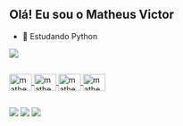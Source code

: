 ## Olá! Eu sou o Matheus Victor

- 🌱 Estudando Python 

<div>
  <a href="https://github.com/matheusvictor0">
  <img heigt="180em" src="https://github-readme-stats.vercel.app/api?username=matheusvictor0&show_icons=true&theme=transparent"/>
</div>
  
##
  
<div>
  <img align="center" alt="matheus-py" height="30" width="40" src="https://cdn.jsdelivr.net/gh/devicons/devicon/icons/python/python-original.svg"/>
  <img align="center" alt="matheus-java" height="30" width="40" src="https://cdn.jsdelivr.net/gh/devicons/devicon/icons/java/java-original.svg"/>
  <img align="center" alt="matheus-c" height="30" width="40" src="https://cdn.jsdelivr.net/gh/devicons/devicon/icons/c/c-original.svg"/>
  <img align="center" alt="matheus-postgresql" height="30" width="40" src="https://cdn.jsdelivr.net/gh/devicons/devicon/icons/postgresql/postgresql-original.svg" />
<div>
  
##
  
<div>
  <a href="https://www.linkedin.com/in/matheus-victor-0b1671211/" target="_blank"><img src="https://img.shields.io/badge/LinkedIn-0077B5?style=for-the-badge&logo=linkedin&logoColor=white" target="_blank" target="_blank"></a>
  <a href="https://www.instagram.com/matheus_pereira60/" target="_blank"><img src="https://img.shields.io/badge/Instagram-E4405F?style=for-the-badge&logo=instagram&logoColor=white"></a>
  <a href="perreiramatheus98@gmail.com" target="_blank"><img src="https://img.shields.io/badge/Gmail-D14836?style=for-the-badge&logo=gmail&logoColor=white" target="_blank"></a>
<div>






